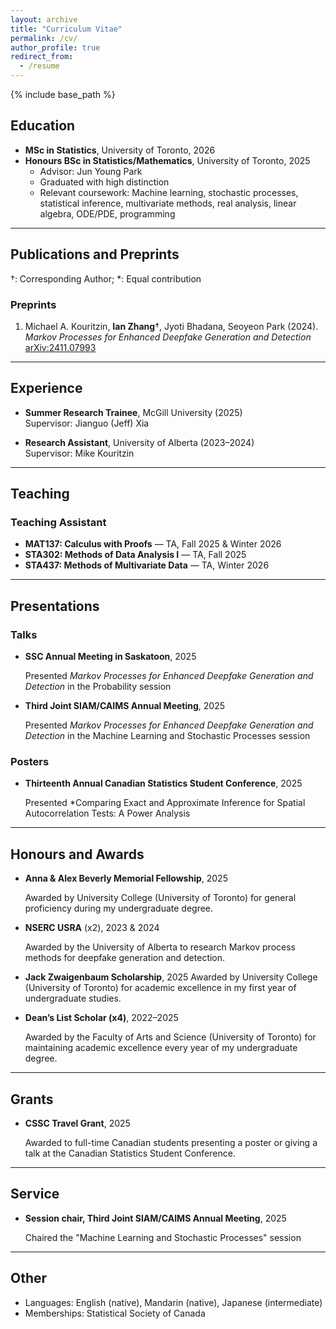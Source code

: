 ```yaml
---
layout: archive
title: "Curriculum Vitae"
permalink: /cv/
author_profile: true
redirect_from:
  - /resume
---
```


{% include base_path %}

## Education
- **MSc in Statistics**, University of Toronto, 2026  
- **Honours BSc in Statistics/Mathematics**, University of Toronto, 2025  
  - Advisor: Jun Young Park  
  - Graduated with high distinction  
  - Relevant coursework: Machine learning, stochastic processes, statistical inference, multivariate methods, real analysis, linear algebra, ODE/PDE, programming 

---

## Publications and Preprints
†: Corresponding Author; *: Equal contribution  

### Preprints
1. Michael A. Kouritzin, **Ian Zhang**†, Jyoti Bhadana, Seoyeon Park (2024).  
   *Markov Processes for Enhanced Deepfake Generation and Detection*  
   [arXiv:2411.07993](https://arxiv.org/abs/2411.07993)

---

## Experience
- **Summer Research Trainee**, McGill University (2025)  
  Supervisor: Jianguo (Jeff) Xia

- **Research Assistant**, University of Alberta (2023–2024)  
  Supervisor: Mike Kouritzin

---

## Teaching
### Teaching Assistant
- **MAT137: Calculus with Proofs** — TA, Fall 2025 & Winter 2026  
- **STA302: Methods of Data Analysis I** — TA, Fall 2025  
- **STA437: Methods of Multivariate Data** — TA, Winter 2026

---

## Presentations
### Talks
- **SSC Annual Meeting in Saskatoon**, 2025

  Presented *Markov Processes for Enhanced Deepfake Generation and Detection* in the Probability session 
- **Third Joint SIAM/CAIMS Annual Meeting**, 2025

   Presented *Markov Processes for Enhanced Deepfake Generation and Detection* in the Machine Learning and Stochastic Processes session 

### Posters
- **Thirteenth Annual Canadian Statistics Student Conference**, 2025

  Presented *Comparing Exact and Approximate Inference for Spatial Autocorrelation Tests: A Power Analysis

---

## Honours and Awards
- **Anna & Alex Beverly Memorial Fellowship**, 2025
  
  Awarded by University College (University of Toronto) for general proficiency during my undergraduate degree.
- **NSERC USRA** (x2), 2023 & 2024
  
  Awarded by the University of Alberta to research Markov process methods for deepfake generation and detection.
- **Jack Zwaigenbaum Scholarship**, 2025
  Awarded by University College (University of Toronto) for academic excellence in my first year
of undergraduate studies.
- **Dean’s List Scholar (x4)**, 2022–2025
  
  Awarded by the Faculty of Arts and Science (University of Toronto) for maintaining academic
excellence every year of my undergraduate degree.

---

## Grants
- **CSSC Travel Grant**, 2025
  
  Awarded to full-time Canadian students presenting a poster or giving a talk at the Canadian
Statistics Student Conference.

---

## Service
- **Session chair, Third Joint SIAM/CAIMS Annual Meeting**, 2025
  
  Chaired the "Machine Learning and Stochastic Processes" session
---

## Other
- Languages: English (native), Mandarin (native), Japanese (intermediate)  
- Memberships: Statistical Society of Canada
